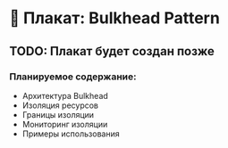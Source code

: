 # 🚢 Плакат: Bulkhead Pattern

## TODO: Плакат будет создан позже

### Планируемое содержание:
- Архитектура Bulkhead
- Изоляция ресурсов
- Границы изоляции
- Мониторинг изоляции
- Примеры использования
